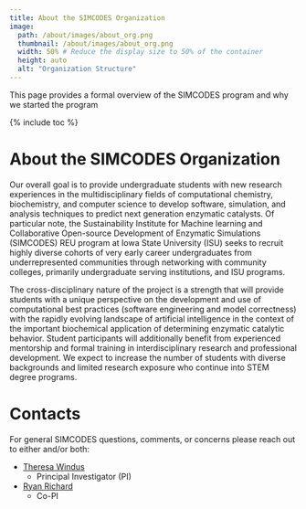 ```yaml
---
title: About the SIMCODES Organization
image:
  path: /about/images/about_org.png
  thumbnail: /about/images/about_org.png
  width: 50% # Reduce the display size to 50% of the container
  height: auto
  alt: "Organization Structure"
---
```


This page provides a formal overview of the SIMCODES program and why we started
the program

{% include toc %}

# About the SIMCODES Organization

Our overall goal is to provide undergraduate students with new research
experiences in the multidisciplinary fields of computational chemistry,
biochemistry, and computer science to develop software, simulation, and
analysis techniques to predict next generation enzymatic catalysts. Of
particular note, the Sustainability Institute for Machine learning and
Collaborative Open-source Development of Enzymatic Simulations (SIMCODES) REU
program at Iowa State University (ISU) seeks to recruit highly diverse cohorts
of very early career undergraduates from underrepresented communities through
networking with community colleges, primarily undergraduate serving
institutions, and ISU programs.

The cross-disciplinary nature of the project is a strength that will provide
students with a unique perspective on the development and use of computational
best practices (software engineering and model correctness) with the rapidly
evolving landscape of artificial intelligence in the context of the important
biochemical application of determining enzymatic catalytic behavior. Student
participants will additionally benefit from experienced mentorship and formal
training in interdisciplinary research and professional development. We expect
to increase the number of students with diverse backgrounds and limited
research exposure who continue into STEM degree programs.

# Contacts

For general SIMCODES questions, comments, or concerns please reach out to either
and/or both:

- [Theresa Windus](https://simcodes-isu.github.io/mentors/theresa_windus/)
  - Principal Investigator (PI)
- [Ryan Richard](https://simcodes-isu.github.io/mentors/ryan_richard/) 
  - Co-PI 

